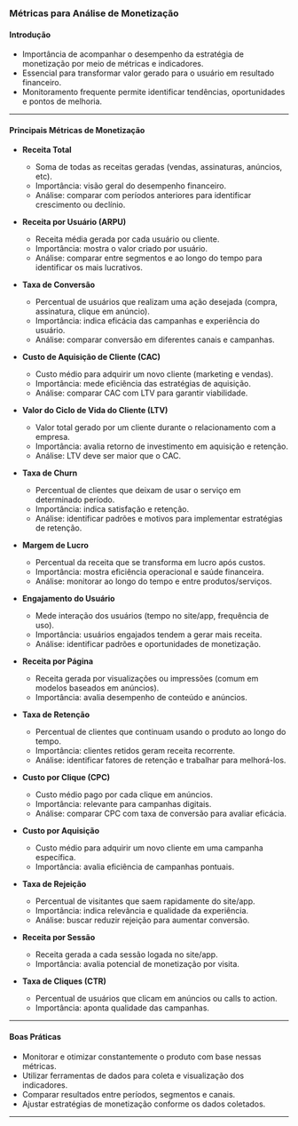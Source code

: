 ### Métricas para Análise de Monetização

#### Introdução

- Importância de acompanhar o desempenho da estratégia de monetização por meio de métricas e indicadores.
- Essencial para transformar valor gerado para o usuário em resultado financeiro.
- Monitoramento frequente permite identificar tendências, oportunidades e pontos de melhoria.

---

#### Principais Métricas de Monetização

- **Receita Total**

  - Soma de todas as receitas geradas (vendas, assinaturas, anúncios, etc).
  - Importância: visão geral do desempenho financeiro.
  - Análise: comparar com períodos anteriores para identificar crescimento ou declínio.

- **Receita por Usuário (ARPU)**

  - Receita média gerada por cada usuário ou cliente.
  - Importância: mostra o valor criado por usuário.
  - Análise: comparar entre segmentos e ao longo do tempo para identificar os mais lucrativos.

- **Taxa de Conversão**

  - Percentual de usuários que realizam uma ação desejada (compra, assinatura, clique em anúncio).
  - Importância: indica eficácia das campanhas e experiência do usuário.
  - Análise: comparar conversão em diferentes canais e campanhas.

- **Custo de Aquisição de Cliente (CAC)**

  - Custo médio para adquirir um novo cliente (marketing e vendas).
  - Importância: mede eficiência das estratégias de aquisição.
  - Análise: comparar CAC com LTV para garantir viabilidade.

- **Valor do Ciclo de Vida do Cliente (LTV)**

  - Valor total gerado por um cliente durante o relacionamento com a empresa.
  - Importância: avalia retorno de investimento em aquisição e retenção.
  - Análise: LTV deve ser maior que o CAC.

- **Taxa de Churn**

  - Percentual de clientes que deixam de usar o serviço em determinado período.
  - Importância: indica satisfação e retenção.
  - Análise: identificar padrões e motivos para implementar estratégias de retenção.

- **Margem de Lucro**

  - Percentual da receita que se transforma em lucro após custos.
  - Importância: mostra eficiência operacional e saúde financeira.
  - Análise: monitorar ao longo do tempo e entre produtos/serviços.

- **Engajamento do Usuário**

  - Mede interação dos usuários (tempo no site/app, frequência de uso).
  - Importância: usuários engajados tendem a gerar mais receita.
  - Análise: identificar padrões e oportunidades de monetização.

- **Receita por Página**

  - Receita gerada por visualizações ou impressões (comum em modelos baseados em anúncios).
  - Importância: avalia desempenho de conteúdo e anúncios.

- **Taxa de Retenção**

  - Percentual de clientes que continuam usando o produto ao longo do tempo.
  - Importância: clientes retidos geram receita recorrente.
  - Análise: identificar fatores de retenção e trabalhar para melhorá-los.

- **Custo por Clique (CPC)**

  - Custo médio pago por cada clique em anúncios.
  - Importância: relevante para campanhas digitais.
  - Análise: comparar CPC com taxa de conversão para avaliar eficácia.

- **Custo por Aquisição**

  - Custo médio para adquirir um novo cliente em uma campanha específica.
  - Importância: avalia eficiência de campanhas pontuais.

- **Taxa de Rejeição**

  - Percentual de visitantes que saem rapidamente do site/app.
  - Importância: indica relevância e qualidade da experiência.
  - Análise: buscar reduzir rejeição para aumentar conversão.

- **Receita por Sessão**

  - Receita gerada a cada sessão logada no site/app.
  - Importância: avalia potencial de monetização por visita.

- **Taxa de Cliques (CTR)**
  - Percentual de usuários que clicam em anúncios ou calls to action.
  - Importância: aponta qualidade das campanhas.

---

#### Boas Práticas

- Monitorar e otimizar constantemente o produto com base nessas métricas.
- Utilizar ferramentas de dados para coleta e visualização dos indicadores.
- Comparar resultados entre períodos, segmentos e canais.
- Ajustar estratégias de monetização conforme os dados coletados.

---
